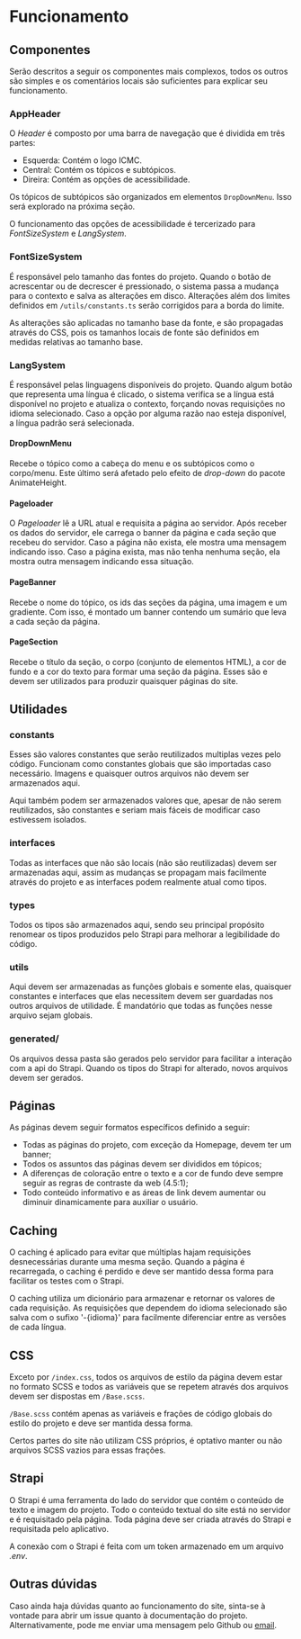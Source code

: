 # Funcionamento

## Componentes

Serão descritos a seguir os componentes mais complexos, todos os outros são simples e os comentários locais são suficientes para explicar seu funcionamento.

### AppHeader

O *Header* é composto por uma barra de navegação que é dividida em três partes:

- Esquerda: Contém o logo ICMC.
- Central: Contém os tópicos e subtópicos.
- Direira: Contém as opções de acessibilidade.

Os tópicos de subtópicos são organizados em elementos `DropDownMenu`. Isso será explorado na próxima seção.

O funcionamento das opções de acessibilidade é tercerizado para *FontSizeSystem* e *LangSystem*.

### FontSizeSystem

É responsável pelo tamanho das fontes do projeto. Quando o botão de acrescentar ou de decrescer é pressionado, o sistema passa a mudança para o contexto e salva as alterações em disco. Alterações além dos limites definidos em `/utils/constants.ts` serão corrigidos para a borda do limite.

As alterações são aplicadas no tamanho base da fonte, e são propagadas através do CSS, pois os tamanhos locais de fonte são definidos em medidas relativas ao tamanho base.

### LangSystem

É responsável pelas linguagens disponíveis do projeto. Quando algum botão que representa uma língua é clicado, o sistema verifica se a língua está disponível no projeto e atualiza o contexto, forçando novas requisições no idioma selecionado. Caso a opção por alguma razão nao esteja disponível, a língua padrão será selecionada.

#### DropDownMenu

Recebe o tópico como a cabeça do menu e os subtópicos como o corpo/menu. Este último será afetado pelo efeito de *drop-down* do pacote AnimateHeight.

#### Pageloader

O *Pageloader* lê a URL atual e requisita a página ao servidor. Após receber os dados do servidor, ele carrega o banner da página e cada seção que recebeu do servidor. Caso a página não exista, ele mostra uma mensagem indicando isso. Caso a página exista, mas não tenha nenhuma seção, ela mostra outra mensagem indicando essa situação.

#### PageBanner

Recebe o nome do tópico, os ids das seções da página, uma imagem e um gradiente. Com isso, é montado um banner contendo um sumário que leva a cada seção da página.

#### PageSection

Recebe o título da seção, o corpo (conjunto de elementos HTML), a cor de fundo e a cor do texto para formar uma seção da página. Esses são e devem ser utilizados para produzir quaisquer páginas do site.

## Utilidades

### constants

Esses são valores constantes que serão reutilizados multiplas vezes pelo código. Funcionam como constantes globais que são importadas caso necessário. Imagens e quaisquer outros arquivos não devem ser armazenados aqui.

Aqui também podem ser armazenados valores que, apesar de não serem reutilizados, são constantes e seriam mais fáceis de modificar caso estivessem isolados.

### interfaces

Todas as interfaces que não são locais (não são reutilizadas) devem ser armazenadas aqui, assim as mudanças se propagam mais facilmente através do projeto e as interfaces podem realmente atual como tipos.

### types

Todos os tipos são armazenados aqui, sendo seu principal propósito renomear os tipos produzidos pelo Strapi para melhorar a legibilidade do código.

### utils

Aqui devem ser armazenadas as funções globais e somente elas, quaisquer constantes e interfaces que elas necessitem devem ser guardadas nos outros arquivos de utilidade. É mandatório que todas as funções nesse arquivo sejam globais.

### generated/

Os arquivos dessa pasta são gerados pelo servidor para facilitar a interação com a api do Strapi. Quando os tipos do Strapi for alterado, novos arquivos devem ser gerados.

## Páginas

As páginas devem seguir formatos específicos definido a seguir:

- Todas as páginas do projeto, com exceção da Homepage, devem ter um banner;
- Todos os assuntos das páginas devem ser divididos em tópicos;
- A diferenças de coloração entre o texto e a cor de fundo deve sempre seguir as regras de contraste da web (4.5:1);
- Todo conteúdo informativo e as áreas de link devem aumentar ou diminuir dinamicamente para auxiliar o usuário.

## Caching

O caching é aplicado para evitar que múltiplas hajam requisições desnecessárias durante uma mesma seção. Quando a página é recarregada, o caching é perdido e deve ser mantido dessa forma para facilitar os testes com o Strapi.

O caching utiliza um dicionário para armazenar e retornar os valores de cada requisição. As requisições que dependem do idioma selecionado são salva com o sufixo '-{idioma}' para facilmente diferenciar entre as versões de cada língua.

## CSS

Exceto por `/index.css`, todos os arquivos de estilo da página devem estar no formato SCSS e todos as variáveis que se repetem através dos arquivos devem ser dispostas em `/Base.scss`.

`/Base.scss` contém apenas as variáveis e frações de código globais do estilo do projeto e deve ser mantida dessa forma.

Certos partes do site não utilizam CSS próprios, é optativo manter ou não arquivos SCSS vazios para essas frações.

## Strapi

O Strapi é uma ferramenta do lado do servidor que contém o conteúdo de texto e imagem do projeto. Todo o conteúdo textual do site está no servidor e é requisitado pela página. Toda página deve ser criada através do Strapi e requisitada pelo aplicativo.

A conexão com o Strapi é feita com um token armazenado em um arquivo *.env*.

## Outras dúvidas

Caso ainda haja dúvidas quanto ao funcionamento do site, sinta-se à vontade para abrir um issue quanto à documentação do projeto. Alternativamente, pode me enviar uma mensagem pelo Github ou [email](mailto:pedro.hvn.2018@gmail.com).
